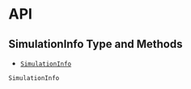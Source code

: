 # API

## SimulationInfo Type and Methods

- [`SimulationInfo`](@ref)

```@docs
SimulationInfo
```

